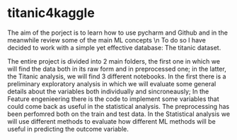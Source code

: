 # titanic4kaggle

The aim of the porject is to learn how to use pycharm and Github and in the meanwhile review some of the main ML concepts \n
To do so I have decided to work with a simple yet effective database: The titanic dataset. 

The entire project is divided into 2 main folders, the first one in which we will find the data both in its raw form and in preprocessed one; in the latter, the Titanic analysis, we will find 3 different notebooks. 
In the first there is a preliminary exploratory analysis in which we will evaluate some general details about the variables both individually and sincroneausly; 
In the Feature engenieering there is the code to implement some variables that could come back as useful in the statistical analysis. The preprocessing has been perfomred both on the train and test data. 
In the Statistical analysis we will use different methods to evaluate how different ML methods will be useful in predicting the outcome variable.


